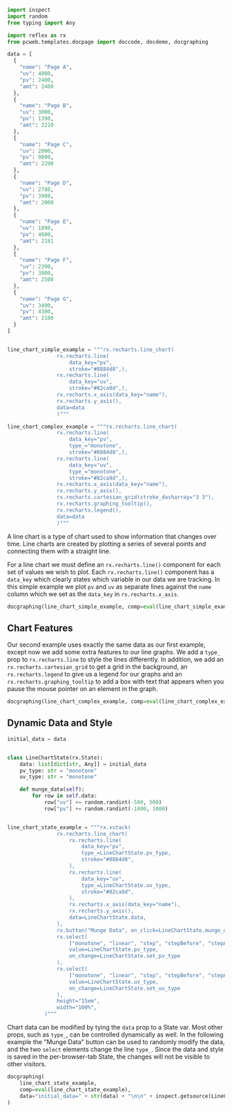 ```python exec
import inspect
import random
from typing import Any

import reflex as rx
from pcweb.templates.docpage import doccode, docdemo, docgraphing

data = [
  {
    "name": "Page A",
    "uv": 4000,
    "pv": 2400,
    "amt": 2400
  },
  {
    "name": "Page B",
    "uv": 3000,
    "pv": 1398,
    "amt": 2210
  },
  {
    "name": "Page C",
    "uv": 2000,
    "pv": 9800,
    "amt": 2290
  },
  {
    "name": "Page D",
    "uv": 2780,
    "pv": 3908,
    "amt": 2000
  },
  {
    "name": "Page E",
    "uv": 1890,
    "pv": 4800,
    "amt": 2181
  },
  {
    "name": "Page F",
    "uv": 2390,
    "pv": 3800,
    "amt": 2500
  },
  {
    "name": "Page G",
    "uv": 3490,
    "pv": 4300,
    "amt": 2100
  }
]


line_chart_simple_example = """rx.recharts.line_chart(
                rx.recharts.line(
                    data_key="pv",
                    stroke="#8884d8",),
                rx.recharts.line(
                    data_key="uv",
                    stroke="#82ca9d",), 
                rx.recharts.x_axis(data_key="name"), 
                rx.recharts.y_axis(),
                data=data
                )"""

line_chart_complex_example = """rx.recharts.line_chart(
                rx.recharts.line(
                    data_key="pv",
                    type_="monotone",
                    stroke="#8884d8",),
                rx.recharts.line(
                    data_key="uv",
                    type_="monotone",
                    stroke="#82ca9d",), 
                rx.recharts.x_axis(data_key="name"), 
                rx.recharts.y_axis(),
                rx.recharts.cartesian_grid(stroke_dasharray="3 3"),
                rx.recharts.graphing_tooltip(),
                rx.recharts.legend(),
                data=data
                )"""
```

A line chart is a type of chart used to show information that changes over time. Line charts are created by plotting a series of several points and connecting them with a straight line.

For a line chart we must define an `rx.recharts.line()` component for each set of values we wish to plot. Each `rx.recharts.line()` component has a `data_key` which clearly states which variable in our data we are tracking. In this simple example we plot `pv` and `uv` as separate lines against the `name` column which we set as the `data_key` in `rx.recharts.x_axis`.

```python eval
docgraphing(line_chart_simple_example, comp=eval(line_chart_simple_example), data =  "data=" + str(data))
```

## Chart Features

Our second example uses exactly the same data as our first example, except now we add some extra features to our line graphs. We add a `type_` prop to `rx.recharts.line` to style the lines differently. In addition, we add an `rx.recharts.cartesian_grid` to get a grid in the background, an `rx.recharts.legend` to give us a legend for our graphs and an `rx.recharts.graphing_tooltip` to add a box with text that appears when you pause the mouse pointer on an element in the graph.

```python eval
docgraphing(line_chart_complex_example, comp=eval(line_chart_complex_example), data =  "data=" + str(data))
```

## Dynamic Data and Style

```python exec
initial_data = data


class LineChartState(rx.State):
    data: list[dict[str, Any]] = initial_data
    pv_type: str = "monotone"
    uv_type: str = "monotone"

    def munge_data(self):
        for row in self.data:
            row["uv"] += random.randint(-500, 500)
            row["pv"] += random.randint(-1000, 1000)


line_chart_state_example = """rx.vstack(
                rx.recharts.line_chart(
                    rx.recharts.line(
                        data_key="pv",
                        type_=LineChartState.pv_type,
                        stroke="#8884d8",
                    ),
                    rx.recharts.line(
                        data_key="uv",
                        type_=LineChartState.uv_type,
                        stroke="#82ca9d",
                    ), 
                    rx.recharts.x_axis(data_key="name"), 
                    rx.recharts.y_axis(),
                    data=LineChartState.data,
                ),
                rx.button("Munge Data", on_click=LineChartState.munge_data),
                rx.select(
                    ["monotone", "linear", "step", "stepBefore", "stepAfter"],
                    value=LineChartState.pv_type,
                    on_change=LineChartState.set_pv_type
                ),
                rx.select(
                    ["monotone", "linear", "step", "stepBefore", "stepAfter"],
                    value=LineChartState.uv_type,
                    on_change=LineChartState.set_uv_type
                ),
                height="15em",
                width="100%",
            )"""
```

Chart data can be modified by tying the `data` prop to a State var. Most other
props, such as `type_`, can be controlled dynamically as well. In the following
example the "Munge Data" button can be used to randomly modify the data, and the
two `select` elements change the line `type_`. Since the data and style is saved
in the per-browser-tab State, the changes will not be visible to other visitors.

```python eval
docgraphing(
    line_chart_state_example,
    comp=eval(line_chart_state_example),
    data="initial_data=" + str(data) + "\n\n" + inspect.getsource(LineChartState),
)
```
